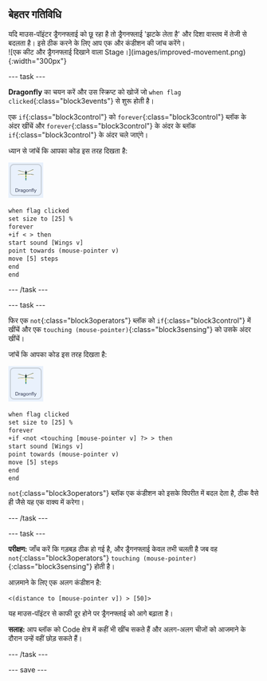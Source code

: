 ## बेहतर गतिविधि

<div style="display: flex; flex-wrap: wrap">
<div style="flex-basis: 200px; flex-grow: 1; margin-right: 15px;">
यदि माउस-पॉइंटर ड्रैगनफ्लाई को छू रहा है तो ड्रैगनफ्लाई 'झटके लेता है' और दिशा वास्तव में तेजी से बदलता है। इसे ठीक करने के लिए आप एक और कंडीशन की जांच करेंगे।
</div>
<div>
![एक कीट और ड्रैगनफ्लाई दिखाने वाला Stage।](images/improved-movement.png){:width="300px"}
</div>
</div>

--- task ---

**Dragonfly** का चयन करें और उस स्क्रिप्ट को खोजें जो `when flag clicked`{:class="block3events"} से शुरू होती है।

एक `if`{:class="block3control"} को `forever`{:class="block3control"} ब्लॉक के अंदर खींचें और `forever`{:class="block3control"} के अंदर के ब्लॉक `if`{:class="block3control"} के अंदर चले जाएंगे।

ध्यान से जांचें कि आपका कोड इस तरह दिखता है:

![](images/dragonfly-icon.png)

```blocks3
when flag clicked
set size to [25] %
forever
+if < > then
start sound [Wings v]
point towards (mouse-pointer v)
move [5] steps
end
end
```
--- /task ---

--- task ---

फिर एक `not`{:class="block3operators"} ब्लॉक को `if`{:class="block3control"} में खींचें और एक `touching (mouse-pointer)`{:class="block3sensing"} को उसके अंदर खींचें।

जांचें कि आपका कोड इस तरह दिखता है:

![](images/dragonfly-icon.png)

```blocks3
when flag clicked
set size to [25] %
forever
+if <not <touching [mouse-pointer v] ?> > then
start sound [Wings v]
point towards (mouse-pointer v)
move [5] steps
end
end
```

`not`{:class="block3operators"} ब्लॉक एक कंडीशन को इसके विपरीत में बदल देता है, ठीक वैसे ही जैसे यह एक वाक्य में करेगा।

--- /task ---

--- task ---

**परीक्षण:** जाँच करें कि गड़बड़ ठीक हो गई है, और ड्रैगनफ्लाई केवल तभी चलती है जब वह `not`{:class="block3operators"} `touching (mouse-pointer)`{:class="block3sensing"} होती है।

आज़माने के लिए एक अलग कंडीशन है:

```blocks3
<(distance to [mouse-pointer v]) > [50]>
```

यह माउस-पॉइंटर से काफी दूर होने पर ड्रैगनफ्लाई को आगे बढ़ाता है।

**सलाह:** आप ब्लॉक को Code क्षेत्र में कहीं भी खींच सकते हैं और अलग-अलग चीजों को आजमाने के दौरान उन्हें वहीं छोड़ सकते हैं।

--- /task ---

--- save ---
